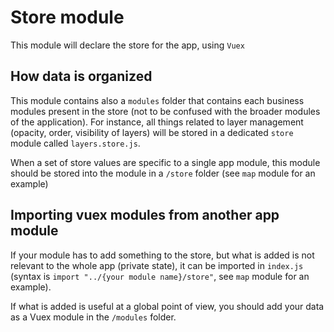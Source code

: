 # Store module

This module will declare the store for the app, using `Vuex`

## How data is organized

This module contains also a `modules` folder that contains each business modules present in the store (not to be confused with the broader modules of the application).
For instance, all things related to layer management (opacity, order, visibility of layers) will be stored in a dedicated `store` module called `layers.store.js`.

When a set of store values are specific to a single app module, this module should be stored into the module in a `/store` folder (see `map` module for an example)


## Importing vuex modules from another app module

If your module has to add something to the store, but what is added is not relevant to the whole app (private state), it can be imported in `index.js` (syntax is `import "../{your module name}/store"`, see `map` module for an example).

If what is added is useful at a global point of view, you should add your data as a Vuex module in the `/modules` folder.
